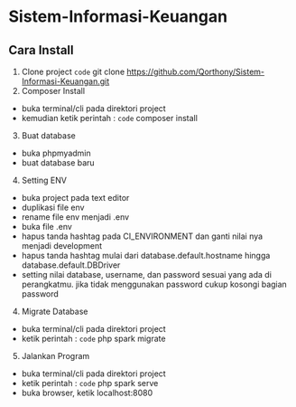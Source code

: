 # Sistem-Informasi-Keuangan

## Cara Install
1. Clone project
`code` git clone https://github.com/Qorthony/Sistem-Informasi-Keuangan.git
2. Composer Install
- buka terminal/cli pada direktori project
- kemudian ketik perintah : `code` composer install
3. Buat database
- buka phpmyadmin
- buat database baru
4. Setting ENV
- buka project pada text editor
- duplikasi file env
- rename file env menjadi .env
- buka file .env
- hapus tanda hashtag pada CI_ENVIRONMENT dan ganti nilai nya menjadi development
- hapus tanda hashtag mulai dari database.default.hostname hingga database.default.DBDriver
- setting nilai database, username, dan password sesuai yang ada di perangkatmu. jika tidak menggunakan password cukup kosongi bagian password
4. Migrate Database
- buka terminal/cli pada direktori project
- ketik perintah : `code` php spark migrate
5. Jalankan Program
- buka terminal/cli pada direktori project
- ketik perintah : `code` php spark serve
- buka browser, ketik localhost:8080
